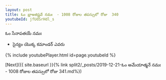 ```yaml
---
layout: post
title: ఓం భ్రాఅజిష్ణవే నమః  - 1008 రోజుల తపస్సులో రోజు  340
youtubeId: jfUdSrHdl_s
---
```

 
 
 ఓం సేనాపతయే నమః  
 
 -  సైన్యం యొక్క కమాండర్ ఎవరు 
 
  
 
  
 
 
 
 
 
 


{% include youtubePlayer.html id=page.youtubeId %}
 
[Next]({{ site.baseurl }}{% link  split2/_posts/2019-12-21-ఓం అమేయాత్మనే నమః  - 1008 రోజుల తపస్సులో రోజు  341.md%})
 
